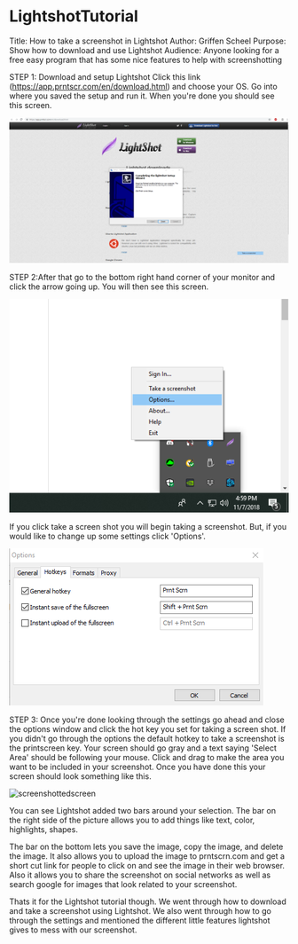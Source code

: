 # LightshotTutorial
Title: How to take a screenshot in Lightshot
Author: Griffen Scheel
Purpose: Show how to download and use Lightshot
Audience: Anyone looking for a free easy program that has some nice features to help with screenshotting

STEP 1: Download and setup Lightshot
Click this link (https://app.prntscr.com/en/download.html) and choose your OS.
Go into where you saved the setup and run it. When you're done you should see this screen.

![finishscreen](https://github.com/GriffenScheel/LightshotTutorial/blob/master/Screenshot_1.png?raw=true)


STEP 2:After that go to the bottom right hand corner of your monitor and click the arrow going up.
You will then see this screen.

![optionsscreen](https://github.com/GriffenScheel/LightshotTutorial/blob/master/Screenshot_3.png?raw=true)

If you click take a screen shot you will begin taking a screenshot. But, if you would like to change up some settings click 'Options'.

![hotkeys](https://github.com/GriffenScheel/LightshotTutorial/blob/master/Screenshot_5.png?raw=true)

STEP 3: Once you're done looking through the settings go ahead and close the options window and click the hot key you set for taking a screen shot. If you didn't go through the options the default hotkey to take a screenshot is the printscreen key.
Your screen should go gray and a text saying 'Select Area' should be following your mouse. Click and drag to make the area you want to be included in your screenshot. Once you have done this your screen should look something like this.

![screenshottedscreen](https://static.filehorse.com/screenshots/imaging-and-digital-photo/lightshot-screenshot-01.jpg)

You can see Lightshot added two bars around your selection. 
The bar on the right side of the picture allows you to add things like text, color, highlights, shapes. 

The bar on the bottom lets you save the image, copy the image, and delete the image. It also allows you to upload the image to prntscrn.com and get a short cut link for people to click on and see the image in their web browser. 
Also it allows you to share the screenshot on social networks as well as search google for images that look related to your screenshot.

Thats it for the Lightshot tutorial though. We went through how to download and take a screenshot using Lightshot. We also went through how to go through the settings and mentioned the different little features lightshot gives to mess with our screenshot. 



      

       
      
   


